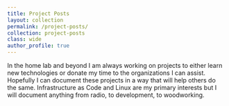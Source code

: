 ```yaml
---
title: Project Posts
layout: collection
permalink: /project-posts/
collection: project-posts
class: wide
author_profile: true
---
```


In the home lab and beyond I am always working on projects to either learn new technologies or donate my time to the organizations I can assist. Hopefully I can document these projects in a way that will help others do the same. Infrastructure as Code and Linux are my primary interests but I will document anything from radio, to development, to woodworking.

